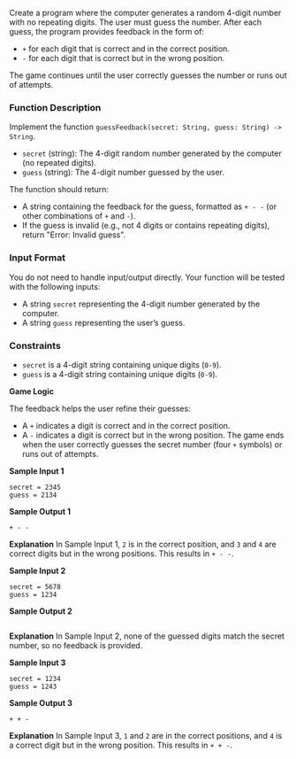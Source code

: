 Create a program where the computer generates a random 4-digit number with no repeating digits. The user must guess the number. After each guess, the program provides feedback in the form of:

- `+` for each digit that is correct and in the correct position.
- `-` for each digit that is correct but in the wrong position.
  
The game continues until the user correctly guesses the number or runs out of attempts.

### Function Description
Implement the function `guessFeedback(secret: String, guess: String) -> String`.

- `secret` (string): The 4-digit random number generated by the computer (no repeated digits).
- `guess` (string): The 4-digit number guessed by the user.
  
The function should return:

- A string containing the feedback for the guess, formatted as `+ - -` (or other combinations of `+` and `-`).
- If the guess is invalid (e.g., not 4 digits or contains repeating digits), return "Error: Invalid guess".
  
### Input Format
You do not need to handle input/output directly. Your function will be tested with the following inputs:

- A string `secret` representing the 4-digit number generated by the computer.
- A string `guess` representing the user’s guess.
  
### Constraints
- `secret` is a 4-digit string containing unique digits (`0-9`).
- `guess` is a 4-digit string containing unique digits (`0-9`).

**Game Logic**

The feedback helps the user refine their guesses:

- A `+` indicates a digit is correct and in the correct position.
- A `-` indicates a digit is correct but in the wrong position.
The game ends when the user correctly guesses the secret number (four `+` symbols) or runs out of attempts.

**Sample Input 1**
```
secret = 2345  
guess = 2134
```
**Sample Output 1**
```
+ - -
```

**Explanation**
In Sample Input 1, `2` is in the correct position, and `3` and `4` are correct digits but in the wrong positions. This results in `+ - -`.

**Sample Input 2**
```
secret = 5678 
guess = 1234
```
**Sample Output 2**
```

```

**Explanation**
In Sample Input 2, none of the guessed digits match the secret number, so no feedback is provided.

**Sample Input 3**
```
secret = 1234 
guess = 1243
```
**Sample Output 3**
```
+ + -
```

**Explanation**
In Sample Input 3, `1` and `2` are in the correct positions, and `4` is a correct digit but in the wrong position. This results in `+ + -`.
